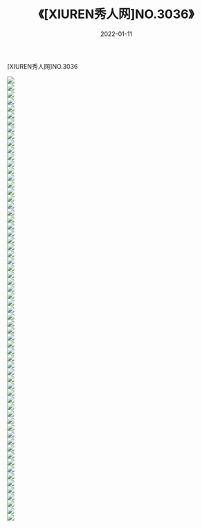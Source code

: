 ﻿---
layout: post
title:  《[XIUREN秀人网]NO.3036》
date:   2022-01-11
img: http://pic.660000.xyz/1:/秀人网/秀人网第04部分/[XIUREN秀人网]NO.3036/000.jpg
categories: [美女, 清纯, 唯美]
---

[XIUREN秀人网]NO.3036

 ![](http://pic.660000.xyz/1:/秀人网/秀人网第04部分/[XIUREN秀人网]NO.3036/001.jpg) <br>![](http://pic.660000.xyz/1:/秀人网/秀人网第04部分/[XIUREN秀人网]NO.3036/002.jpg) <br>![](http://pic.660000.xyz/1:/秀人网/秀人网第04部分/[XIUREN秀人网]NO.3036/003.jpg) <br>![](http://pic.660000.xyz/1:/秀人网/秀人网第04部分/[XIUREN秀人网]NO.3036/004.jpg) <br>![](http://pic.660000.xyz/1:/秀人网/秀人网第04部分/[XIUREN秀人网]NO.3036/005.jpg) <br>![](http://pic.660000.xyz/1:/秀人网/秀人网第04部分/[XIUREN秀人网]NO.3036/006.jpg) <br>![](http://pic.660000.xyz/1:/秀人网/秀人网第04部分/[XIUREN秀人网]NO.3036/007.jpg) <br>![](http://pic.660000.xyz/1:/秀人网/秀人网第04部分/[XIUREN秀人网]NO.3036/008.jpg) <br>![](http://pic.660000.xyz/1:/秀人网/秀人网第04部分/[XIUREN秀人网]NO.3036/009.jpg) <br>![](http://pic.660000.xyz/1:/秀人网/秀人网第04部分/[XIUREN秀人网]NO.3036/010.jpg) <br>![](http://pic.660000.xyz/1:/秀人网/秀人网第04部分/[XIUREN秀人网]NO.3036/011.jpg) <br>![](http://pic.660000.xyz/1:/秀人网/秀人网第04部分/[XIUREN秀人网]NO.3036/012.jpg) <br>![](http://pic.660000.xyz/1:/秀人网/秀人网第04部分/[XIUREN秀人网]NO.3036/013.jpg) <br>![](http://pic.660000.xyz/1:/秀人网/秀人网第04部分/[XIUREN秀人网]NO.3036/014.jpg) <br>![](http://pic.660000.xyz/1:/秀人网/秀人网第04部分/[XIUREN秀人网]NO.3036/015.jpg) <br>![](http://pic.660000.xyz/1:/秀人网/秀人网第04部分/[XIUREN秀人网]NO.3036/016.jpg) <br>![](http://pic.660000.xyz/1:/秀人网/秀人网第04部分/[XIUREN秀人网]NO.3036/017.jpg) <br>![](http://pic.660000.xyz/1:/秀人网/秀人网第04部分/[XIUREN秀人网]NO.3036/018.jpg) <br>![](http://pic.660000.xyz/1:/秀人网/秀人网第04部分/[XIUREN秀人网]NO.3036/019.jpg) <br>![](http://pic.660000.xyz/1:/秀人网/秀人网第04部分/[XIUREN秀人网]NO.3036/020.jpg) <br>![](http://pic.660000.xyz/1:/秀人网/秀人网第04部分/[XIUREN秀人网]NO.3036/021.jpg) <br>![](http://pic.660000.xyz/1:/秀人网/秀人网第04部分/[XIUREN秀人网]NO.3036/022.jpg) <br>![](http://pic.660000.xyz/1:/秀人网/秀人网第04部分/[XIUREN秀人网]NO.3036/023.jpg) <br>![](http://pic.660000.xyz/1:/秀人网/秀人网第04部分/[XIUREN秀人网]NO.3036/024.jpg) <br>![](http://pic.660000.xyz/1:/秀人网/秀人网第04部分/[XIUREN秀人网]NO.3036/025.jpg) <br>![](http://pic.660000.xyz/1:/秀人网/秀人网第04部分/[XIUREN秀人网]NO.3036/026.jpg) <br>![](http://pic.660000.xyz/1:/秀人网/秀人网第04部分/[XIUREN秀人网]NO.3036/027.jpg) <br>![](http://pic.660000.xyz/1:/秀人网/秀人网第04部分/[XIUREN秀人网]NO.3036/028.jpg) <br>![](http://pic.660000.xyz/1:/秀人网/秀人网第04部分/[XIUREN秀人网]NO.3036/029.jpg) <br>![](http://pic.660000.xyz/1:/秀人网/秀人网第04部分/[XIUREN秀人网]NO.3036/030.jpg) <br>![](http://pic.660000.xyz/1:/秀人网/秀人网第04部分/[XIUREN秀人网]NO.3036/031.jpg) <br>![](http://pic.660000.xyz/1:/秀人网/秀人网第04部分/[XIUREN秀人网]NO.3036/032.jpg) <br>![](http://pic.660000.xyz/1:/秀人网/秀人网第04部分/[XIUREN秀人网]NO.3036/033.jpg) <br>![](http://pic.660000.xyz/1:/秀人网/秀人网第04部分/[XIUREN秀人网]NO.3036/034.jpg) <br>![](http://pic.660000.xyz/1:/秀人网/秀人网第04部分/[XIUREN秀人网]NO.3036/035.jpg) <br>![](http://pic.660000.xyz/1:/秀人网/秀人网第04部分/[XIUREN秀人网]NO.3036/036.jpg) <br>![](http://pic.660000.xyz/1:/秀人网/秀人网第04部分/[XIUREN秀人网]NO.3036/037.jpg) <br>![](http://pic.660000.xyz/1:/秀人网/秀人网第04部分/[XIUREN秀人网]NO.3036/038.jpg) <br>![](http://pic.660000.xyz/1:/秀人网/秀人网第04部分/[XIUREN秀人网]NO.3036/039.jpg) <br>![](http://pic.660000.xyz/1:/秀人网/秀人网第04部分/[XIUREN秀人网]NO.3036/040.jpg) <br>![](http://pic.660000.xyz/1:/秀人网/秀人网第04部分/[XIUREN秀人网]NO.3036/041.jpg) <br>![](http://pic.660000.xyz/1:/秀人网/秀人网第04部分/[XIUREN秀人网]NO.3036/042.jpg) <br>![](http://pic.660000.xyz/1:/秀人网/秀人网第04部分/[XIUREN秀人网]NO.3036/043.jpg) <br>![](http://pic.660000.xyz/1:/秀人网/秀人网第04部分/[XIUREN秀人网]NO.3036/044.jpg) <br>![](http://pic.660000.xyz/1:/秀人网/秀人网第04部分/[XIUREN秀人网]NO.3036/045.jpg) <br>![](http://pic.660000.xyz/1:/秀人网/秀人网第04部分/[XIUREN秀人网]NO.3036/046.jpg) <br>![](http://pic.660000.xyz/1:/秀人网/秀人网第04部分/[XIUREN秀人网]NO.3036/047.jpg) <br>![](http://pic.660000.xyz/1:/秀人网/秀人网第04部分/[XIUREN秀人网]NO.3036/048.jpg) <br>![](http://pic.660000.xyz/1:/秀人网/秀人网第04部分/[XIUREN秀人网]NO.3036/049.jpg) <br>![](http://pic.660000.xyz/1:/秀人网/秀人网第04部分/[XIUREN秀人网]NO.3036/050.jpg) <br>![](http://pic.660000.xyz/1:/秀人网/秀人网第04部分/[XIUREN秀人网]NO.3036/051.jpg) <br>![](http://pic.660000.xyz/1:/秀人网/秀人网第04部分/[XIUREN秀人网]NO.3036/052.jpg) <br>![](http://pic.660000.xyz/1:/秀人网/秀人网第04部分/[XIUREN秀人网]NO.3036/053.jpg) <br>![](http://pic.660000.xyz/1:/秀人网/秀人网第04部分/[XIUREN秀人网]NO.3036/054.jpg) <br>![](http://pic.660000.xyz/1:/秀人网/秀人网第04部分/[XIUREN秀人网]NO.3036/055.jpg) <br>![](http://pic.660000.xyz/1:/秀人网/秀人网第04部分/[XIUREN秀人网]NO.3036/056.jpg) <br>![](http://pic.660000.xyz/1:/秀人网/秀人网第04部分/[XIUREN秀人网]NO.3036/057.jpg) <br>![](http://pic.660000.xyz/1:/秀人网/秀人网第04部分/[XIUREN秀人网]NO.3036/058.jpg) <br>![](http://pic.660000.xyz/1:/秀人网/秀人网第04部分/[XIUREN秀人网]NO.3036/059.jpg) <br>![](http://pic.660000.xyz/1:/秀人网/秀人网第04部分/[XIUREN秀人网]NO.3036/060.jpg) <br>![](http://pic.660000.xyz/1:/秀人网/秀人网第04部分/[XIUREN秀人网]NO.3036/061.jpg) <br>![](http://pic.660000.xyz/1:/秀人网/秀人网第04部分/[XIUREN秀人网]NO.3036/062.jpg) <br>![](http://pic.660000.xyz/1:/秀人网/秀人网第04部分/[XIUREN秀人网]NO.3036/063.jpg) <br>![](http://pic.660000.xyz/1:/秀人网/秀人网第04部分/[XIUREN秀人网]NO.3036/064.jpg) <br>